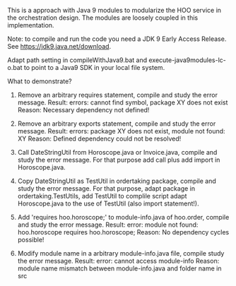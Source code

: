 This is a approach with Java 9 modules to modularize the HOO service in the orchestration design. The modules are loosely coupled in this implementation.

Note: to compile and run the code you need a JDK 9 Early Access Release. See https://jdk9.java.net/download.


Adapt path setting in compileWithJava9.bat and execute-java9modules-lc-o.bat to point to a Java9 SDK in your local file system.


What to demonstrate?

1. Remove an arbitrary requires statement, compile and study the error message.
   Result: errors: cannot find symbol, package XY does not exist
   Reason: Necessary dependency not defined!

2. Remove an arbitrary exports statement, compile and study the error message.
   Result: errors: package XY does not exist, module not found: XY
   Reason: Defined dependency could not be resolved!

3. Call DateStringUtil from Horoscope.java or Invoice.java, compile and study the error message.
   For that purpose add call plus add import in Horoscope.java.

4. Copy DateStringUtil as TestUtil in ordertaking package, compile and study the error message.
   For that purpose, adapt package in ordertaking.TestUtils,
                     add TestUtil to complile script
                     adapt Horoscope.java to the use of TestUtil (also import statement!).

5. Add 'requires hoo.horoscope;' to module-info.java of hoo.order, compile and study the error message.
   Result: error: module not found: hoo.horoscope  requires hoo.horoscope;
   Reason: No dependency cycles possible!

6. Modify module name in a arbitrary module-info.java file, compile study the error message.
   Result: error: cannot access module-info
   Reason: module name mismatch between module-info.java and folder name in src

